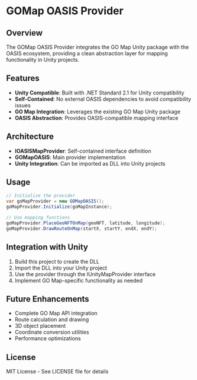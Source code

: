 # GOMap OASIS Provider

## Overview
The GOMap OASIS Provider integrates the GO Map Unity package with the OASIS ecosystem, providing a clean abstraction layer for mapping functionality in Unity projects.

## Features
- **Unity Compatible**: Built with .NET Standard 2.1 for Unity compatibility
- **Self-Contained**: No external OASIS dependencies to avoid compatibility issues
- **GO Map Integration**: Leverages the existing GO Map Unity package
- **OASIS Abstraction**: Provides OASIS-compatible mapping interface

## Architecture
- **IOASISMapProvider**: Self-contained interface definition
- **GOMapOASIS**: Main provider implementation
- **Unity Integration**: Can be imported as DLL into Unity projects

## Usage
```csharp
// Initialize the provider
var goMapProvider = new GOMapOASIS();
goMapProvider.Initialize(goMapInstance);

// Use mapping functions
goMapProvider.PlaceGeoNFTOnMap(geoNFT, latitude, longitude);
goMapProvider.DrawRouteOnMap(startX, startY, endX, endY);
```

## Integration with Unity
1. Build this project to create the DLL
2. Import the DLL into your Unity project
3. Use the provider through the IUnityMapProvider interface
4. Implement GO Map-specific functionality as needed

## Future Enhancements
- Complete GO Map API integration
- Route calculation and drawing
- 3D object placement
- Coordinate conversion utilities
- Performance optimizations

## License
MIT License - See LICENSE file for details
